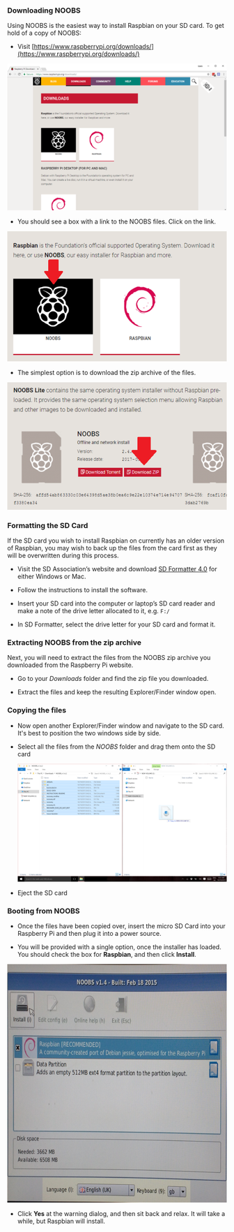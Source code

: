 ### Downloading NOOBS

Using NOOBS is the easiest way to install Raspbian on your SD card. To get hold of a copy of NOOBS:

+ Visit [https://www.raspberrypi.org/downloads/](https://www.raspberrypi.org/downloads/)

![Downloads page](images/downloads-page.png)

+ You should see a box with a link to the NOOBS files. Click on the link.

![Click on NOOBS](images/click-noobs.png)

+ The simplest option is to download the zip archive of the files.

![Download zip](images/download-zip.png)

### Formatting the SD Card

If the SD card you wish to install Raspbian on currently has an older version of Raspbian, you may wish to back up the files from the card first as they will be overwritten during this process.

+ Visit the SD Association’s website and download [SD Formatter 4.0](https://www.sdcard.org/downloads/formatter_4/index.html) for either Windows or Mac.

+ Follow the instructions to install the software.

+ Insert your SD card into the computer or laptop’s SD card reader and make a note of the drive letter allocated to it, e.g. `F:/`

+ In SD Formatter, select the drive letter for your SD card and format it.


### Extracting NOOBS from the zip archive

Next, you will need to extract the files from the NOOBS zip archive you downloaded from the Raspberry Pi website.

+ Go to your *Downloads* folder and find the zip file you downloaded.

+ Extract the files and keep the resulting Explorer/Finder window open.

### Copying the files

+ Now open another Explorer/Finder window and navigate to the SD card. It's best to position the two windows side by side.

+ Select all the files from the *NOOBS* folder and drag them onto the SD card

  ![copy 2](images/copy2.png)

+ Eject the SD card


### Booting from NOOBS

+ Once the files have been copied over, insert the micro SD Card into your Raspberry Pi and then plug it into a power source.

+ You will be provided with a single option, once the installer has loaded. You should check the box for **Raspbian**, and then click **Install**.

![install](images/install.png)

+ Click **Yes** at the warning dialog, and then sit back and relax. It will take a while, but Raspbian will install.

